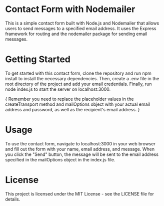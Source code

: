 # Contact Form with Nodemailer
This is a simple contact form built with Node.js and Nodemailer that allows users to send messages to a specified email address. It uses the Express framework for routing and the nodemailer package for sending email messages.

# Getting Started
To get started with this contact form, clone the repository and run npm install to install the necessary dependencies. Then, create a .env file in the root directory of the project and add your email credentials. Finally, run node index.js to start the server on localhost:3000.

{ Remember you need to replace the placeholder values in the createTransport method and mailOptions object with your actual email address and password, as well as the recipient's email address. }

# Usage
To use the contact form, navigate to localhost:3000 in your web browser and fill out the form with your name, email address, and message. When you click the "Send" button, the message will be sent to the email address specified in the mailOptions object in the index.js file.

# License
This project is licensed under the MIT License - see the LICENSE file for details.
